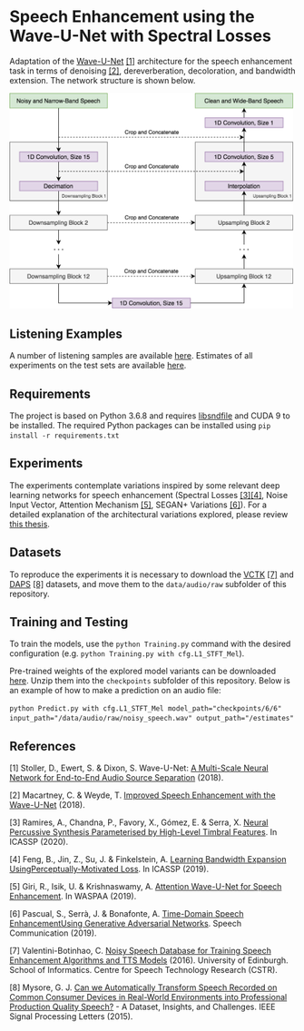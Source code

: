 # Speech Enhancement using the Wave-U-Net with Spectral Losses
Adaptation of the [Wave-U-Net](https://github.com/f90/Wave-U-Net) [[1]](#1) architecture for the speech enhancement task in terms of denoising [[2]](#2), dereverberation, decoloration, and bandwidth extension. The network structure is shown below.

<img src="./Wave-U-Net - Denoising + BWE.png" width="500">

## Listening Examples
A number of listening samples are available [here](https://jdavibedoya.github.io/SE_Wave-U-Net/). Estimates of all experiments on the test sets are available [here](https://drive.google.com/drive/folders/1MDjLUiYXRyHlWZUkw-YUI_d4jx4sSwG0?usp=sharing).

## Requirements
The project is based on Python 3.6.8 and requires [libsndfile](http://mega-nerd.com/libsndfile/) and CUDA 9 to be installed. The required Python packages can be installed using ``pip install -r requirements.txt``

## Experiments 
The experiments contemplate variations inspired by some relevant deep learning networks for speech enhancement (Spectral Losses [[3]](#3)[[4]](#4), Noise Input Vector, Attention Mechanism [[5]](#5), SEGAN+ Variations [[6]](#6)). For a detailed explanation of the architectural variations explored, please review [this thesis](https://drive.google.com/file/d/1-cJuF8i42231fGz4PmXv2KN37dB0bpI2/view?usp=sharing).

## Datasets
To reproduce the experiments it is necessary to download the [VCTK](http://datashare.is.ed.ac.uk/handle/10283/1942) [[7]](#7) and [DAPS](https://archive.org/details/daps_dataset) [[8]](#8) datasets, and move them to the `data/audio/raw` subfolder of this repository.

## Training and Testing
To train the models, use the ``python Training.py`` command with the desired configuration (e.g. ``python Training.py with cfg.L1_STFT_Mel``). 

Pre-trained weights of the explored model variants can be downloaded [here](https://drive.google.com/drive/folders/1x9cqSX7gsjd7IMxBexk-Pb0nCe7LaRy0?usp=sharing). Unzip them into the `checkpoints` subfolder of this repository. Below is an example of how to make a prediction on an audio file: 

``python Predict.py with cfg.L1_STFT_Mel model_path="checkpoints/6/6" input_path="/data/audio/raw/noisy_speech.wav" output_path="/estimates"``

## References 
<a name="1"></a> [1] Stoller, D., Ewert, S. & Dixon, S. Wave-U-Net: [A Multi-Scale Neural Network for End-to-End Audio Source Separation](https://arxiv.org/abs/1806.03185) (2018).

<a name="2"></a> [2] Macartney, C. & Weyde, T. [Improved Speech Enhancement with the Wave-U-Net](https://arxiv.org/abs/1811.11307) (2018).

<a name="3"></a> [3] Ramires, A., Chandna, P., Favory, X., Gómez, E. & Serra, X. [Neural Percussive Synthesis Parameterised by High-Level Timbral Features](https://ieeexplore.ieee.org/abstract/document/9053128). In ICASSP (2020).

<a name="4"></a> [4] Feng, B., Jin, Z., Su, J. & Finkelstein, A. [Learning Bandwidth Expansion UsingPerceptually-Motivated Loss](https://ieeexplore.ieee.org/abstract/document/8682367). In ICASSP (2019).

<a name="5"></a> [5] Giri, R., Isik, U. & Krishnaswamy, A. [Attention Wave-U-Net for Speech Enhancement](https://ieeexplore.ieee.org/abstract/document/8937186). In WASPAA (2019).

<a name="6"></a> [6] Pascual, S., Serrà, J. & Bonafonte, A. [Time-Domain Speech EnhancementUsing Generative Adversarial Networks](https://www.sciencedirect.com/science/article/abs/pii/S0167639319301359). Speech Communication (2019).

<a name="7"></a> [7] Valentini-Botinhao, C. [Noisy Speech Database for Training Speech Enhancement Algorithms and TTS Models](https://www.research.ed.ac.uk/portal/en/publications/speech-enhancement-for-a-noiserobust-texttospeech-synthesis-system-using-deep-recurrent-neural-networks(08deb6fd-79c0-490f-ae46-f37034b6bfb4).html) (2016). University of Edinburgh. School of Informatics. Centre for Speech Technology Research (CSTR).

<a name="8"></a> [8] Mysore, G. J. [Can we Automatically Transform Speech Recorded on Common Consumer Devices in Real-World Environments into Professional Production Quality Speech?](https://ieeexplore.ieee.org/abstract/document/6981922) - A Dataset, Insights, and Challenges. IEEE Signal Processing Letters (2015).

